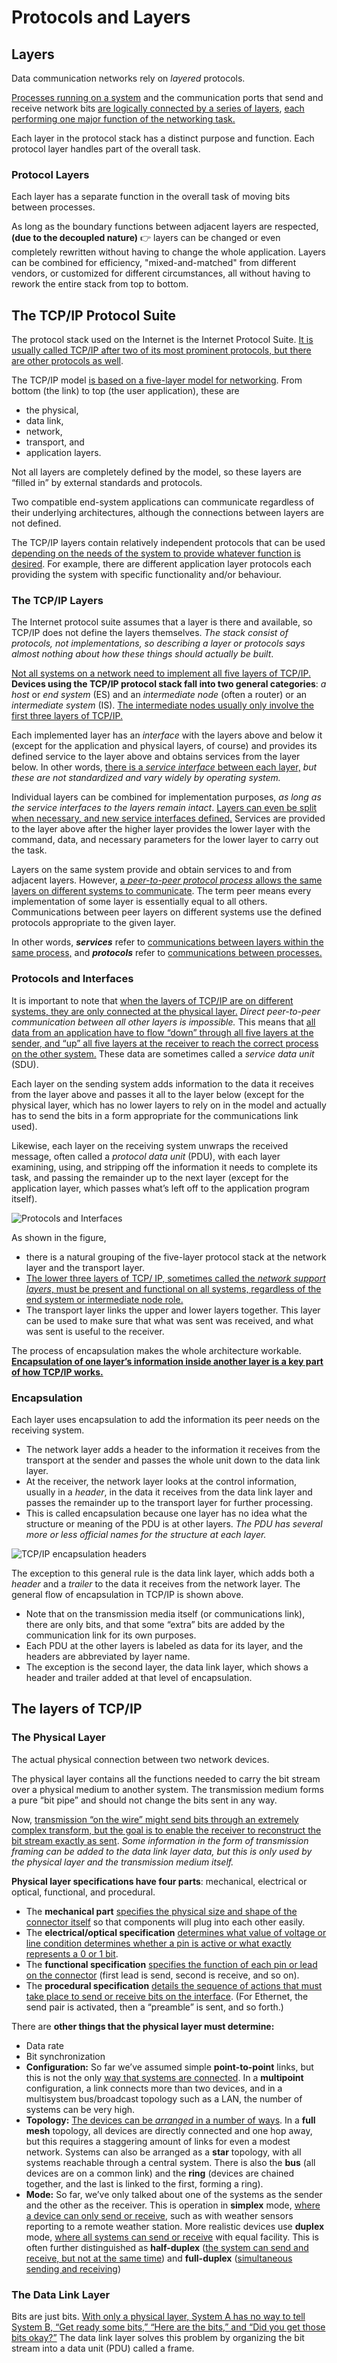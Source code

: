 # Protocols and Layers

## Layers

Data communication networks rely on *layered* protocols.

<u>Processes running on a system</u> and the communication ports that send and receive network bits <u>are logically connected by a series of layers</u>, <u>each performing one major function of the networking task.</u>

Each layer in the protocol stack has a distinct purpose and function. Each protocol layer handles part of the overall task.

### Protocol Layers

Each layer has a separate function in the overall task of moving bits between processes.

As long as the boundary functions between adjacent layers are respected, **(due to the decoupled nature)** 👉 layers can be changed or even completely rewritten without having to change the whole application. <u></u>Layers can be combined for efficiency, "mixed-and-matched" from different vendors, or customized for different circumstances, all without having to rework the entire stack from top to bottom.

## The TCP/IP Protocol Suite

The protocol stack used on the Internet is the Internet Protocol Suite. <u>It is usually called TCP/IP after two of its most prominent protocols, but there are other protocols as well</u>.

The TCP/IP model <u>is based on a five-layer model for networking</u>. From bottom (the link) to top (the user application), these are

- the physical,
- data link,
- network,
- transport, and
- application layers.

Not all layers are completely defined by the model, so these layers are “filled in” by external standards and protocols.

Two compatible end-system applications can communicate regardless of their underlying architectures, although the connections between layers are not defined.

The TCP/IP layers contain relatively independent protocols that can be used <u>depending on the needs of the system to provide whatever function is desired</u>. For example, there are different application layer protocols each providing the system with specific functionality and/or behaviour.

### The TCP/IP Layers

The Internet protocol suite assumes that a layer is there and available, so TCP/IP does not define the layers themselves. *The stack consist of protocols, not implementations, so describing a layer or protocols says almost nothing about how these things should actually be built*.

<u>Not all systems on a network need to implement all five layers of TCP/IP.</u> **Devices using the TCP/IP protocol stack fall into two general categories**: *a host* or *end system* (ES) and an *intermediate node* (often a router) or an *intermediate system* (IS).
<u>The intermediate nodes usually only involve the first three layers of TCP/IP.</u>

Each implemented layer has an *interface* with the layers above and below it (except for the application and physical layers, of course) and provides its defined service to the layer above and obtains services from the layer below. In other words, <u>there is a *service interface* between each layer,</u> *but these are not standardized and vary widely by operating
system.*

Individual layers can be combined for implementation purposes, *as long as the service interfaces to the layers remain intact*. <u>Layers can even be split when necessary, and new service interfaces defined.</u> Services are provided to the layer above after the higher layer provides the lower layer with the command, data, and necessary parameters for the lower layer to carry out the task.

Layers on the same system provide and obtain services to and from adjacent layers. However, <u>a *peer-to-peer protocol process* allows the same layers on different systems to communicate</u>. The term peer means every implementation of some layer is essentially equal to all others. Communications between peer layers on different systems use the defined protocols appropriate to the given layer.

In other words, ***services*** refer to <u>communications between layers within the same process,</u> and ***protocols*** refer to <u>communications between processes.</u>

### Protocols and Interfaces

It is important to note that <u>when the layers of TCP/IP are on different systems, they are only connected at the physical layer.</u> *Direct peer-to-peer communication between all other layers is impossible.* This means that <u>all data from an application have to flow “down” through all five layers at the sender, and “up” all five layers at the receiver to reach the correct process on the other system.</u> These data are sometimes called a *service data unit* (SDU).

Each layer on the sending system adds information to the data it receives from the layer above and passes it all to the layer below (except for the physical layer, which has no lower layers to rely on in the model and actually has to send the bits in a form appropriate for the communications link used).

Likewise, each layer on the receiving system unwraps the received message, often called a *protocol data unit* (PDU), with each layer examining, using, and stripping off the information it needs to complete its task, and passing the remainder up to the next layer (except for the application layer, which passes what’s left off to the application program itself).

![Protocols and Interfaces](./imgs/protocols-and-interfaces.png)

As shown in the figure,

- there is a natural grouping of the five-layer protocol stack at the network layer and the transport layer.
- <u>The lower three layers of TCP/
IP, sometimes called the *network support layers*, must be present and functional on all systems, regardless of the end system or intermediate node role.</u>
- The transport layer links the upper and lower layers together. This layer can be used to make sure that what was sent was received, and what was sent is useful to the receiver.

The process of encapsulation makes the whole architecture workable. <u>**Encapsulation of one layer’s information inside another layer is a key part of how TCP/IP works.**</u>

### Encapsulation

Each layer uses encapsulation to add the information its peer needs on the receiving system.

- The network layer adds a header to the information it receives from the transport at the sender and passes the whole unit down to the data link layer.
- At the receiver, the network layer looks at the control information, usually in a *header*, in the data it receives from the data link layer and passes the remainder up to the transport layer for further processing.
- This is called encapsulation because one layer has no idea what the structure or meaning of the PDU is at other layers. *The PDU has several more or less official names for the structure at each layer.*


![TCP/IP encapsulation headers](./imgs/tcpip-encapsulation-headers.png)

The exception to this general rule is the data link layer, which adds both a *header* and a *trailer* to the data it receives from the network layer. The general flow of encapsulation in TCP/IP is shown above.

- Note that on the transmission media itself (or communications link), there are only bits, and that some
“extra” bits are added by the communication link for its own purposes.
- Each PDU at the other layers is labeled as data for its layer, and the headers are abbreviated by layer name.
- The exception is the second layer, the data link layer, which shows a header and trailer added at that level of encapsulation.

## The layers of TCP/IP

### The Physical Layer

The actual physical connection between two network devices.

The physical layer contains all the functions needed to carry the bit stream over a physical medium to another system. The transmission medium forms a pure “bit pipe” and should not change the bits sent in any way.

Now, <u>transmission “on the wire” might send bits through an extremely complex transform, but the goal is to enable the receiver to reconstruct the bit stream exactly as sent</u>. *Some information in the form of transmission framing can be added to the data link layer data, but this is only used by the physical layer and the transmission medium itself.*

**Physical layer specifications have four parts**: mechanical, electrical or optical, functional, and procedural.

- The **mechanical part** <u>specifies the physical size and shape of the connector itself</u> so that components will plug into each other easily.
- The **electrical/optical specification** <u>determines what value of voltage or line condition determines whether a pin is active or what exactly represents a 0 or 1 bit</u>.
- The **functional specification** <u>specifies the function of each pin or lead on the connector</u> (first lead is send, second is receive, and so on).
- The **procedural specification** <u>details the sequence of actions that must take place to send or receive bits on the interface</u>. (For Ethernet, the send pair is activated, then a “preamble” is sent, and so forth.)

There are **other things that the physical layer must determine:**

- Data rate
- Bit synchronization
- **Configuration:** So far we’ve assumed simple **point-to-point** links, but this is not the only <u>way that systems are connected</u>. In a **multipoint** configuration, a link connects more than two devices, and in a multisystem bus/broadcast topology such as a LAN, the number of systems can be very high.
- **Topology:** <u>The devices can be *arranged* in a number of ways</u>. In a **full mesh** topology, all devices are directly connected and one hop away, but this requires a staggering amount of links for even a modest network. Systems can also be arranged as a **star** topology, with all systems reachable through a central system. There is also the **bus** (all devices are on a common link) and the **ring** (devices are chained together, and the last is linked to the first, forming a ring).
- **Mode:** So far, we’ve only talked about one of the systems as the sender and the other as the receiver. This is operation in **simplex** mode, <u>where a device can only send or receive</u>, such as with weather sensors reporting to a remote weather station. More realistic devices use **duplex** mode, <u>where all systems can send or receive</u> with equal facility. This is often further distinguished as **half-duplex** (<u>the system can send and receive, but not at the same time</u>) and **full-duplex** (<u>simultaneous sending and receiving</u>)

### The Data Link Layer

Bits are just bits. <u>With only a physical layer, System A has no way to tell System B, “Get ready some bits,” “Here are the bits,” and “Did you get those bits okay?”</u> The data link layer solves this problem by organizing the bit stream into a data unit (PDU) called a frame.
